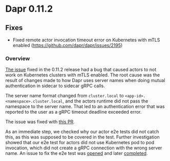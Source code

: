   
# Dapr 0.11.2

## Fixes

* Fixed remote actor invocation timeout error on Kubernetes with mTLS enabled (https://github.com/dapr/dapr/issues/2195)

### Overview
[The issue](https://github.com/dapr/dapr/issues/2195) fixed in the 0.11.2 release had a bug that caused actors to not work on Kubernetes clusters with mTLS enabled. The root cause was the result of changes made to how Dapr uses server names when doing mutual authentication in sidecar to sidecar gRPC calls.

The server name format changed from `cluster.local` to `<app-id>.<namespace>.cluster.local`, and the actors runtime did not pass the namespace to the server name.
That led to an authentication error that was reported to the user as a gRPC timeout deadline exceeded error.

The issue was fixed with [this PR](https://github.com/dapr/dapr/pull/2196).

As an immediate step, we checked why our actor e2e tests did not catch this, as this was supposed to be covered in the test. 
Further investigation showed that our e2e test for actors did not use Kubernetes pod to pod invocation, which did not create a gRPC connection with the wrong server name.
An issue to fix the e2e test was [opened](https://github.com/dapr/dapr/issues/2197) and later [completed](https://github.com/dapr/dapr/pull/2199).